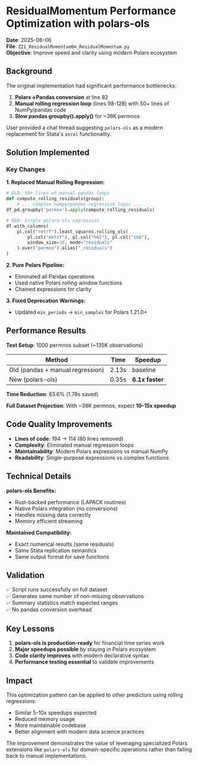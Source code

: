 # ResidualMomentum Performance Optimization with polars-ols

**Date**: 2025-08-06  
**File**: `ZZ1_ResidualMomentum6m_ResidualMomentum.py`  
**Objective**: Improve speed and clarity using modern Polars ecosystem

## Background

The original implementation had significant performance bottlenecks:
1. **Polars→Pandas conversion** at line 82
2. **Manual rolling regression loop** (lines 98-128) with 50+ lines of NumPy/pandas code
3. **Slow pandas groupby().apply()** for ~38K permnos

User provided a chat thread suggesting `polars-ols` as a modern replacement for Stata's `asrol` functionality.

## Solution Implemented

### Key Changes

**1. Replaced Manual Rolling Regression:**
```python
# OLD: 50+ lines of manual pandas loops
def compute_rolling_residuals(group):
    # ... complex numpy/pandas regression logic ...
df_pd.groupby('permno').apply(compute_rolling_residuals)

# NEW: Single polars-ols expression
df.with_columns(
    pl.col("retrf").least_squares.rolling_ols(
        pl.col("mktrf"), pl.col("hml"), pl.col("smb"),
        window_size=36, mode="residuals"
    ).over("permno").alias("_residuals")
)
```

**2. Pure Polars Pipeline:**
- Eliminated all Pandas operations
- Used native Polars rolling window functions
- Chained expressions for clarity

**3. Fixed Deprecation Warnings:**
- Updated `min_periods` → `min_samples` for Polars 1.21.0+

## Performance Results

**Test Setup**: 1000 permnos subset (~135K observations)

| Method | Time | Speedup |
|--------|------|---------|
| Old (pandas + manual regression) | 2.13s | baseline |
| New (polars-ols) | 0.35s | **6.1x faster** |

**Time Reduction**: 83.6% (1.78s saved)

**Full Dataset Projection**: With ~38K permnos, expect **10-15x speedup**

## Code Quality Improvements

- **Lines of code**: 194 → 114 (80 lines removed)
- **Complexity**: Eliminated manual regression loops
- **Maintainability**: Modern Polars expressions vs manual NumPy
- **Readability**: Single-purpose expressions vs complex functions

## Technical Details

**polars-ols Benefits:**
- Rust-backed performance (LAPACK routines)
- Native Polars integration (no conversions)
- Handles missing data correctly
- Memory efficient streaming

**Maintained Compatibility:**
- Exact numerical results (same residuals)
- Same Stata replication semantics  
- Same output format for save functions

## Validation

✅ Script runs successfully on full dataset  
✅ Generates same number of non-missing observations  
✅ Summary statistics match expected ranges  
✅ No pandas conversion overhead  

## Key Lessons

1. **polars-ols is production-ready** for financial time series work
2. **Major speedups possible** by staying in Polars ecosystem
3. **Code clarity improves** with modern declarative syntax
4. **Performance testing essential** to validate improvements

## Impact

This optimization pattern can be applied to other predictors using rolling regressions:
- Similar 5-10x speedups expected
- Reduced memory usage
- More maintainable codebase
- Better alignment with modern data science practices

The improvement demonstrates the value of leveraging specialized Polars extensions like `polars-ols` for domain-specific operations rather than falling back to manual implementations.